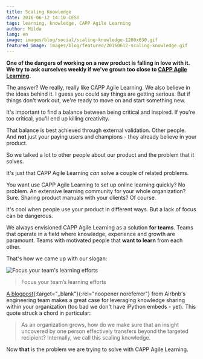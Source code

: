 ```yaml
---
title: Scaling Knowledge
date: 2016-06-12 14:10 CEST
tags: learning, knowledge, CAPP Agile Learning
author: Milda
lang: en
image: images/blog/social/scaling-knowledge-1200x630.gif
featured_image: images/blog/featured/20160612-scaling-knowledge.gif
---
```


__One of the dangers of working on a new product is falling in love with it. We try to ask ourselves weekly if we've grown too close to [CAPP Agile Learning](/capp-agile-learning/).__

The answer? We really, really like CAPP Agile Learning. We also believe in the ideas behind it. I guess you could say things are getting serious. But if things don't work out, we're ready to move on and start something new.

It's important to find a balance between being critical and inspired. If you're too critical, you'll end up killing creativity.

That balance is best achieved through external validation. Other people. And __not__ just your paying users and champions - they already believe in your product.

So we talked a lot to other people about our product and the problem that it solves.

It's just that CAPP Agile Learning _can_ solve a couple of related problems.

You want use CAPP Agile Learning to set up online learning quickly? No problem. An extensive learning community for your whole organization? Sure. Sharing product manuals with your clients? Of course.

It's cool when people use your product in different ways. But a lack of focus can be dangerous.

We always envisioned CAPP Agile Learning as a solution __for teams__. Teams that operate in a field where knowledge, experience and growth are paramount. Teams with motivated people that __want to learn__ from each other.

That's how we came up with our slogan:

![Focus your team's learning efforts](/images/blog/en/focus-your-teams-learning-efforts.png)

> Focus your team’s learning efforts

[A blogpost](https://medium.com/airbnb-engineering/scaling-knowledge-at-airbnb-875d73eff091#.en5d01ogi){:target="_blank"}{:rel="noopener noreferrer"} from Airbnb's engineering team makes a great case for leveraging knowledge sharing within your organization (too bad we don't have iPython embeds - yet). This quote struck a chord in particular:

> As an organization grows, how do we make sure that an insight uncovered by one person effectively transfers beyond the targeted recipient? Internally, we call this scaling knowledge.

Now __that__ is the problem we are trying to solve with CAPP Agile Learning.
